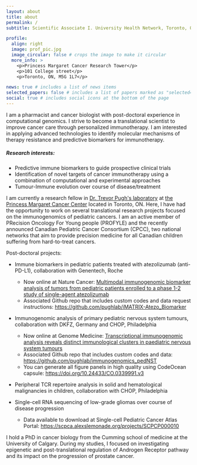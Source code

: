 ```yaml
---
layout: about
title: about
permalink: /
subtitle: Scientific Associate I. University Health Network, Toronto, ON.

profile:
  align: right
  image: prof_pic.jpg
  image_circular: false # crops the image to make it circular
  more_info: >
    <p>Princess Margaret Cancer Research Tower</p>
    <p>101 College street</p>
    <p>Toronto, ON, M5G 1L7</p>

news: true # includes a list of news items
selected_papers: false # includes a list of papers marked as "selected={true}"
social: true # includes social icons at the bottom of the page
---
```


I am a pharmacist and cancer biologist with post-doctoral experience in computational genomics. I strive to become a translational scientist to improve cancer care through personalized immunotherapy. I am interested in applying advanced technologies to identify molecular mechanisms of therapy resistance and predictive biomarkers for immunotherapy. 

##### Research interests:

* Predictive immune biomarkers to guide prospective clinical trials
* Identification of novel targets of cancer immunotherapy using a combination of computational and experimental approaches
* Tumour-Immune evolution over course of disease/treatment

I am currently a research fellow in <a href="http://pughlab.org/">Dr. Trevor Pugh's laboratory</a> at <a href="https://www.uhn.ca/PrincessMargaret/"> the Princess Margaret Cancer Center</a> located in Toronto, ON. Here, I have had the opportunity to work on several translational research projects focused on the immunogenomics of pediatric cancers. I am an active member of PRecision Oncology For Young people (PROFYLE) and the recently announced Canadian Pediatric Cancer Consortium (CPCC), two national networks that aim to provide precision medicine for all Canadian children suffering from hard-to-treat cancers. 

Post-doctoral projects:

* Immune biomarkers in pediatric patients treated with atezolizumab (anti-PD-L1), collaboration with Genentech, Roche
  * Now online at Nature Cancer: <a href="https://www.nature.com/articles/s43018-023-00534-x">Multimodal immunogenomic biomarker analysis of tumors from pediatric patients enrolled to a phase 1-2 study of single-agent atezolizumab</a>
  * Associated Github repo that includes custom codes and data request instructions: https://github.com/pughlab/iMATRIX-Atezo_Biomarker 
* Immunogenomic analysis of primary pediatric nervous system tumours, collaboration with DKFZ, Germany and CHOP, Philadelphia
  * Now online at Genome Medicine: <a href="https://genomemedicine.biomedcentral.com/articles/10.1186/s13073-023-01219-x#Abs1">Transcriptional immunogenomic analysis reveals distinct immunological clusters in paediatric nervous system tumours</a>
  * Associated Github repo that includes custom codes and data: <a href="https://github.com/pughlab/immunogenomics_pedNST">https://github.com/pughlab/immunogenomics_pedNST</a>
  * You can generate all figure panels in high quality using CodeOcean capsule: <a href="https://doi.org/10.24433/CO.0339991.v3">https://doi.org/10.24433/CO.0339991.v3</a>

* Peripheral TCR repertoire analysis in solid and hematological malignancies in children, collaboration with CHOP, Philadelphia
* Single-cell RNA sequencing of low-grade gliomas over course of disease progression
  * Data available to download at Single-cell Pediatric Cancer Atlas Portal: <a href="https://scpca.alexslemonade.org/projects/SCPCP000010">https://scpca.alexslemonade.org/projects/SCPCP000010</a>

I hold a PhD in cancer biology from the Cumming school of medicine at the University of Calgary. During my studies, I focused on investigating epigenetic and post-translational regulation of Androgen Receptor pathway and its impact on the progression of prostate cancer. 

